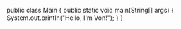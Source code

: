 public class Main {
    public static void main(String[] args) {
        System.out.println("Hello, I'm Von!");
    }
}
